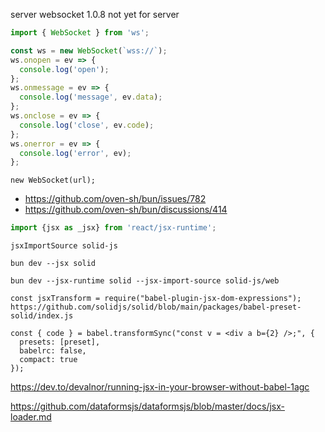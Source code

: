 
server websocket 1.0.8 not yet for server

```js
import { WebSocket } from 'ws';

const ws = new WebSocket(`wss://`);
ws.onopen = ev => {
  console.log('open');
};
ws.onmessage = ev => {
  console.log('message', ev.data);
};
ws.onclose = ev => {
  console.log('close', ev.code);
};
ws.onerror = ev => {
  console.log('error', ev);
};
```

```
new WebSocket(url);
```
 - https://github.com/oven-sh/bun/issues/782
 - https://github.com/oven-sh/bun/discussions/414
```js
import {jsx as _jsx} from 'react/jsx-runtime';
```

```
jsxImportSource solid-js
```

```
bun dev --jsx solid
```

```
bun dev --jsx-runtime solid --jsx-import-source solid-js/web
```

```
const jsxTransform = require("babel-plugin-jsx-dom-expressions");
https://github.com/solidjs/solid/blob/main/packages/babel-preset-solid/index.js
```

```
const { code } = babel.transformSync("const v = <div a b={2} />;", {
  presets: [preset],
  babelrc: false,
  compact: true
});
```

https://dev.to/devalnor/running-jsx-in-your-browser-without-babel-1agc

<script src="https://unpkg.com/htm@2.2.1" crossorigin></script>

https://github.com/dataformsjs/dataformsjs/blob/master/docs/jsx-loader.md
